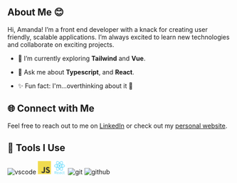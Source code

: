 ## About Me :blush:

Hi, Amanda! I’m a front end developer with a knack for creating user friendly, scalable applications. I’m always excited to learn new technologies and collaborate on exciting projects.

- :compass: I’m currently exploring **Tailwind** and **Vue**.
<!-- - :handshake: I’m looking to collaborate on **open-source projects** and **innovative web applications**. -->
- :speech_balloon: Ask me about **Typescript**, and **React**.
<!-- - :mailbox: How to reach me: [silentbob@example.com](silentbob@example.com) -->
- :sparkles: Fun fact: I'm...overthinking about it :thinking:

<!-- ## :books: My Writing & Content

I also enjoy sharing my knowledge through writing and blogging. Here are some of my latest posts:

- :memo: [Getting Started with Web Automation](https://medium.com/@silentBob/getting-started-with-web-automation) - An introduction to automating web tasks using Python and Selenium.
- :book: [Building Scalable Web Applications](https://medium.com/@silentBob/building-scalable-web-applications) - A guide to best practices for developing scalable and maintainable web applications.
- :spiral_note_pad: [Data Visualization with Python](https://medium.com/@silentBob/data-visualization-with-python) - Exploring the power of data visualization using Python libraries. -->

## :globe_with_meridians: Connect with Me

Feel free to reach out to me on [LinkedIn](https://www.linkedin.com/in/amanda-tibell/) or check out my [personal website](https://amandatibell.vercel.app/).

## :toolbox: Tools I Use

<p align="left">
<img src="https://cdn.jsdelivr.net/gh/devicons/devicon/icons/vscode/vscode-original.svg" alt="vscode" width="30" height="30"/>
<img src="https://raw.githubusercontent.com/devicons/devicon/master/icons/javascript/javascript-original.svg" alt="javascript" width="30" height="30"/>
<img src="https://raw.githubusercontent.com/devicons/devicon/master/icons/react/react-original-wordmark.svg" alt="react" width="30" height="30"/>
<img src="https://cdn.jsdelivr.net/gh/devicons/devicon/icons/git/git-original.svg" alt="git" width="30" height="30"/>
<img src="https://cdn.jsdelivr.net/gh/devicons/devicon/icons/github/github-original-wordmark.svg" alt="github" width="30" height="30"/>

</p>
